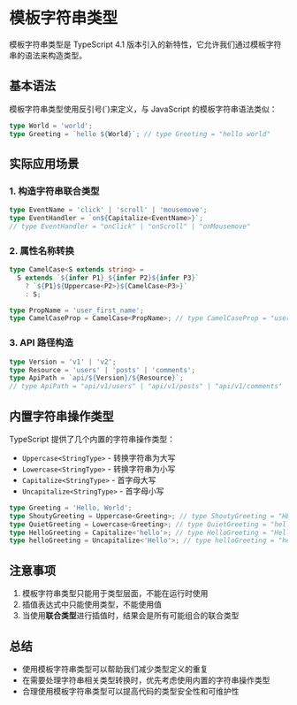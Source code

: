 # 模板字符串类型

模板字符串类型是 TypeScript 4.1 版本引入的新特性，它允许我们通过模板字符串的语法来构造类型。

## 基本语法

模板字符串类型使用反引号(`)来定义，与 JavaScript 的模板字符串语法类似：

```typescript
type World = 'world';
type Greeting = `hello ${World}`; // type Greeting = "hello world"
```

## 实际应用场景

### 1. 构造字符串联合类型

```typescript
type EventName = 'click' | 'scroll' | 'mousemove';
type EventHandler = `on${Capitalize<EventName>}`;
// type EventHandler = "onClick" | "onScroll" | "onMousemove"
```

### 2. 属性名称转换

```typescript
type CamelCase<S extends string> =
  S extends `${infer P1}_${infer P2}${infer P3}`
    ? `${P1}${Uppercase<P2>}${CamelCase<P3>}`
    : S;

type PropName = 'user_first_name';
type CamelCaseProp = CamelCase<PropName>; // type CamelCaseProp = "userFirstName"
```

### 3. API 路径构造

```typescript
type Version = 'v1' | 'v2';
type Resource = 'users' | 'posts' | 'comments';
type ApiPath = `api/${Version}/${Resource}`;
// type ApiPath = "api/v1/users" | "api/v1/posts" | "api/v1/comments" | "api/v2/users" | "api/v2/posts" | "api/v2/comments"
```

## 内置字符串操作类型

TypeScript 提供了几个内置的字符串操作类型：

- `Uppercase<StringType>` - 转换字符串为大写
- `Lowercase<StringType>` - 转换字符串为小写
- `Capitalize<StringType>` - 首字母大写
- `Uncapitalize<StringType>` - 首字母小写

```typescript
type Greeting = 'Hello, World';
type ShoutyGreeting = Uppercase<Greeting>; // type ShoutyGreeting = "HELLO, WORLD"
type QuietGreeting = Lowercase<Greeting>; // type QuietGreeting = "hello, world"
type HelloGreeting = Capitalize<'hello'>; // type HelloGreeting = "Hello"
type helloGreeting = Uncapitalize<'Hello'>; // type helloGreeting = "hello"
```

## 注意事项

1. 模板字符串类型只能用于类型层面，不能在运行时使用
2. 插值表达式中只能使用类型，不能使用值
3. 当使用**联合类型**进行插值时，结果会是所有可能组合的联合类型

## 总结

- 使用模板字符串类型可以帮助我们减少类型定义的重复
- 在需要处理字符串相关类型转换时，优先考虑使用内置的字符串操作类型
- 合理使用模板字符串类型可以提高代码的类型安全性和可维护性
